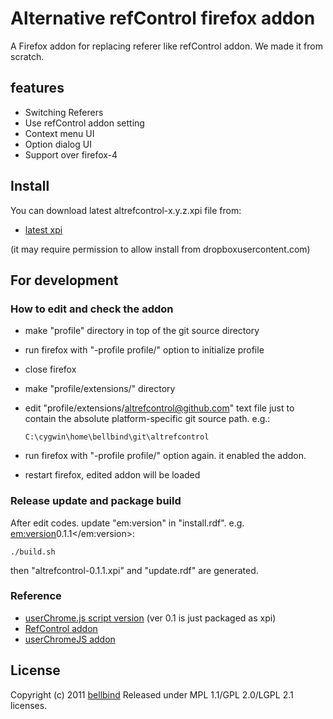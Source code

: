 # Alternative refControl firefox addon

A Firefox addon for replacing referer like refControl addon.
We made it from scratch.

## features

- Switching Referers
- Use refControl addon setting
- Context menu UI
- Option dialog UI
- Support over firefox-4

## Install

You can download latest altrefcontrol-x.y.z.xpi file from:

- [latest xpi](https://dl.bintray.com/bellbind/altrefcontrol)

(it may require permission to allow install from dropboxusercontent.com)

## For development

### How to edit and check the addon

- make "profile" directory in top of the git source directory
- run firefox with "-profile profile/" option to initialize profile
- close firefox
- make "profile/extensions/" directory
- edit "profile/extensions/altrefcontrol@github.com" text file
  just to contain the absolute platform-specific git source path. 
  e.g.:

      C:\cygwin\home\bellbind\git\altrefcontrol

- run firefox with "-profile profile/" option again. it enabled the addon.
- restart firefox, edited addon will be loaded

### Release update and package build

After edit codes. update "em:version" in "install.rdf". 
e.g. <em:version>0.1.1</em:version>:

    ./build.sh

then "altrefcontrol-0.1.1.xpi" and "update.rdf" are generated.

### Reference

- [userChrome.js script version](https://gist.github.com/777814) (ver 0.1 is just packaged as xpi)
- [RefControl addon](http://www.stardrifter.org/refcontrol/)
- [userChromeJS addon](http://userchromejs.mozdev.org/)

## License

Copyright (c) 2011 [bellbind](http://twitter.com/bellbind)
Released under MPL 1.1/GPL 2.0/LGPL 2.1 licenses.
